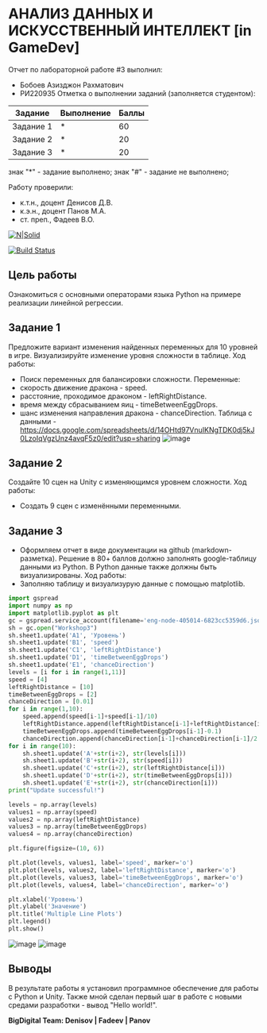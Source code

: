 # АНАЛИЗ ДАННЫХ И ИСКУССТВЕННЫЙ ИНТЕЛЛЕКТ [in GameDev]
Отчет по лабораторной работе #3 выполнил:
- Бобоев Азизджон Рахматович
- РИ220935
Отметка о выполнении заданий (заполняется студентом):

| Задание | Выполнение | Баллы |
| ------ | ------ | ------ |
| Задание 1 | * | 60 |
| Задание 2 | * | 20 |
| Задание 3 | * | 20 |

знак "*" - задание выполнено; знак "#" - задание не выполнено;

Работу проверили:
- к.т.н., доцент Денисов Д.В.
- к.э.н., доцент Панов М.А.
- ст. преп., Фадеев В.О.

[![N|Solid](https://cldup.com/dTxpPi9lDf.thumb.png)](https://nodesource.com/products/nsolid)

[![Build Status](https://travis-ci.org/joemccann/dillinger.svg?branch=master)](https://travis-ci.org/joemccann/dillinger)

## Цель работы
Ознакомиться с основными операторами языка Python на примере реализации линейной регрессии.

## Задание 1
Предложите вариант изменения найденных переменных для 10 уровней в игре. Визуализируйте изменение уровня сложности в таблице.
Ход работы:
- Поиск переменных для балансировки сложности.
Переменные:
- скорость движение дракона - speed.
- расстояние, проходимое драконом - leftRightDistance.
- время между сбрасыванием яиц - timeBetweenEggDrops.
- шанс изменения направления дракона - chanceDirection.
Таблица с данными - https://docs.google.com/spreadsheets/d/14OHtd97VnuIKNgTDK0dj5kJ0LzoIqVgzUnz4avqF5z0/edit?usp=sharing
![image](https://github.com/enietoou/ad_in_gd_lab3/assets/74960429/a8fb885c-02d5-431a-97ee-ebe2ff519d08)

## Задание 2

Создайте 10 сцен на Unity с изменяющимся уровнем сложности.
Ход работы:
- Создать 9 сцен с изменёнными переменными.




## Задание 3

- Оформляем отчет в виде документации на github (markdown-разметка).
Решение в 80+ баллов должно заполнять google-таблицу данными из Python. В Python данные также должны быть визуализированы.
Ход работы:
- Заполняю таблицу и визуализурую данные с помощью matplotlib.
```py
import gspread
import numpy as np
import matplotlib.pyplot as plt
gc = gspread.service_account(filename='eng-node-405014-6823cc5359d6.json')
sh = gc.open("Workshop3")
sh.sheet1.update('A1', 'Уровень')
sh.sheet1.update('B1', 'speed')
sh.sheet1.update('C1', 'leftRightDistance')
sh.sheet1.update('D1', 'timeBetweenEggDrops')
sh.sheet1.update('E1', 'chanceDirection')
levels = [i for i in range(1,11)]
speed = [4]
leftRightDistance = [10]
timeBetweenEggDrops = [2]
chanceDirection = [0.01]
for i in range(1,10):
    speed.append(speed[i-1]+speed[i-1]/10)
    leftRightDistance.append(leftRightDistance[i-1]+leftRightDistance[i-1]/10)
    timeBetweenEggDrops.append(timeBetweenEggDrops[i-1]-0.1)
    chanceDirection.append(chanceDirection[i-1]+chanceDirection[i-1]/2.5)
for i in range(10):
    sh.sheet1.update('A'+str(i+2), str(levels[i]))
    sh.sheet1.update('B'+str(i+2), str(speed[i]))
    sh.sheet1.update('C'+str(i+2), str(leftRightDistance[i]))
    sh.sheet1.update('D'+str(i+2), str(timeBetweenEggDrops[i]))
    sh.sheet1.update('E'+str(i+2), str(chanceDirection[i]))
print("Update successful!")

levels = np.array(levels)
values1 = np.array(speed)
values2 = np.array(leftRightDistance)
values3 = np.array(timeBetweenEggDrops)
values4 = np.array(chanceDirection)

plt.figure(figsize=(10, 6))

plt.plot(levels, values1, label='speed', marker='o')
plt.plot(levels, values2, label='leftRightDistance', marker='o')
plt.plot(levels, values3, label='timeBetweenEggDrops', marker='o')
plt.plot(levels, values4, label='chanceDirection', marker='o')

plt.xlabel('Уровень')
plt.ylabel('Значение')
plt.title('Multiple Line Plots')
plt.legend()
plt.show()
```
![image](https://github.com/enietoou/ad_in_gd_lab3/assets/74960429/8e4ce122-955c-4241-8864-ee90d0f54ba0)
![image](https://github.com/enietoou/ad_in_gd_lab3/assets/74960429/a59758dd-705c-4144-a624-9394ef9af4c4)


## Выводы

В результате работы я установил программное обеспечение для работы с Python и Unity. Также мной сделан первый шаг в работе с новыми средами разработки - вывод "Hello world!".


**BigDigital Team: Denisov | Fadeev | Panov**

